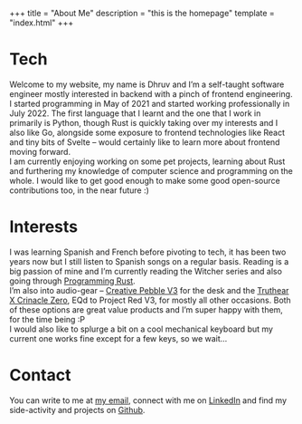 +++
title = "About Me"
description = "this is the homepage"
template = "index.html"
+++

# Tech
Welcome to my website, my name is Dhruv and I’m a self-taught software engineer mostly interested in backend with a pinch of frontend engineering. I started programming in May of 2021 and started working professionally in July 2022. The first language that I learnt and the one that I work in primarily is Python, though Rust is quickly taking over my interests and I also like Go, alongside some exposure to frontend technologies like React and tiny bits of Svelte – would certainly like to learn more about frontend moving forward.  
I am currently enjoying working on some pet projects, learning about Rust and furthering my knowledge of computer science and programming on the whole. I would like to get good enough to make some good open-source contributions too, in the near future :)  

# Interests
I was learning Spanish and French before pivoting to tech, it has been two years now but I still listen to Spanish songs on a regular basis. Reading is a big passion of mine and I’m currently reading the Witcher series and also going through [Programming Rust](https://www.oreilly.com/library/view/programming-rust-2nd/9781492052586/).  
I’m also into audio-gear – [Creative Pebble V3](https://en.creative.com/p/speakers/creative-pebble-v3) for the desk and the [Truthear X Crinacle Zero](https://shenzhenaudio.com/products/truthear-zero-earphone-dual-dynamic-drivers-pu-lcp-composite-diaphragm-in-ear-headphone), EQd to Project Red V3, for mostly all other occasions. Both of these options are great value products and I’m super happy with them, for the time being :P   
I would also like to splurge a bit on a cool mechanical keyboard but my current one works fine except for a few keys, so we wait...

# Contact
You can write to me at [my email](mailto:dhruvahuja2k@gmail.com), connect with me on [LinkedIn](https://www.linkedin.com/in/dhruvahuja2k/) and find my side-activity and projects on [Github](https://github.com/dhruv-ahuja/).